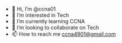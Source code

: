 - 👋 Hi, I’m @ccna01
- 👀 I’m interested in Tech
- 🌱 I’m currently learning CCNA
- 💞️ I’m looking to collaborate on Tech
- 📫 How to reach me ccna4901@gmail.com

<!---
ccna01/ccna01 is a ✨ special ✨ repository because its `README.md` (this file) appears on your GitHub profile.
You can click the Preview link to take a look at your changes.
--->
